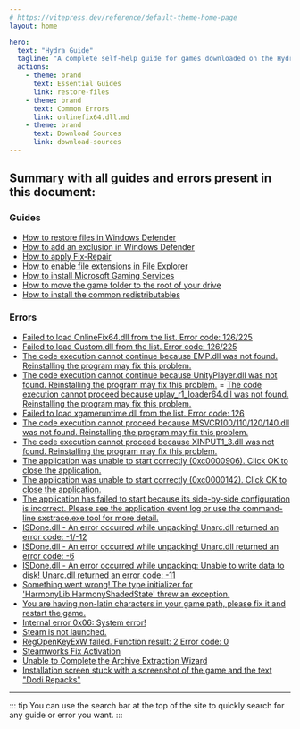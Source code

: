 ```yaml
---
# https://vitepress.dev/reference/default-theme-home-page
layout: home

hero:
  text: "Hydra Guide"
  tagline: "A complete self-help guide for games downloaded on the Hydra Launcher." 
  actions:
    - theme: brand
      text: Essential Guides
      link: restore-files
    - theme: brand
      text: Common Errors
      link: onlinefix64.dll.md
    - theme: brand
      text: Download Sources
      link: download-sources
---
```


## Summary with all guides and errors present in this document:

### Guides

- [How to restore files in Windows Defender](restore-files.md)
- [How to add an exclusion in Windows Defender](add-exclusion.md)
- [How to apply Fix-Repair](fix-repair.md)
- [How to enable file extensions in File Explorer](file-extensions.md)
- [How to install Microsoft Gaming Services](microsoft-gaming-services.md)
- [How to move the game folder to the root of your drive](root-drive.md)
- [How to install the common redistributables](common-redistributables.md)

### Errors

- [Failed to load OnlineFix64.dll from the list. Error code: 126/225](onlinefix64.dll.md)
- [Failed to load Custom.dll from the list. Error code: 126/225](custom.dll.md)
- [The code execution cannot continue because EMP.dll was not found. Reinstalling the program may fix this problem.](emp.dll.md)
- [The code execution cannot continue because UnityPlayer.dll was not found. Reinstalling the program may fix this problem.](unityplayer.dll.md)
= [The code execution cannot proceed because uplay_r1_loader64.dll was not found. Reinstalling the program may fix this problem.](uplay_r1_loader64.dll.md)
- [Failed to load xgameruntime.dll from the list. Error code: 126](xgameruntime.dll.md)
- [The code execution cannot proceed because MSVCR100/110/120/140.dll was not found. Reinstalling the program may fix this problem.](msvcr1xx.dll.md)
- [The code execution cannot proceed because XINPUT1_3.dll was not found. Reinstalling the program may fix this problem.](xinput1_3.dll.md)
- [The application was unable to start correctly (0xc0000906). Click OK to close the application.](0xc0000906.md)
- [The application was unable to start correctly (0xc0000142). Click OK to close the application.](0xc0000142.md)
- [The application has failed to start because its side-by-side configuration is incorrect. Please see the application event log or use the command-line sxstrace.exe tool for more detail.](side-by-side.md)
- [ISDone.dll - An error occurred while unpacking! Unarc.dll returned an error code: -1/-12](unarc-1-12.md)
- [ISDone.dll - An error occurred while unpacking! Unarc.dll returned an error code: -6](unarc-6.md)
- [ISDone.dll - An error occurred while unpacking: Unable to write data to disk! Unarc.dll returned an error code: -11](unarc-11.md)
- [Something went wrong! The type initializer for 'HarmonyLib.HarmonyShadedState' threw an exception.](harmonylib.md)
- [You are having non-latin characters in your game path, please fix it and restart the game.](non-latin-characters.md)
- [Internal error 0x06: System error!](0x06.md)
- [Steam is not launched.](steam-is-not-launched.md)
- [RegOpenKeyExW failed. Function result: 2 Error code: 0](regopenkeyexw.md)
- [Steamworks Fix Activation](steamworks-activation.md)
- [Unable to Complete the Archive Extraction Wizard](extracting.md)
- [Installation screen stuck with a screenshot of the game and the text "Dodi Repacks"](dodi-repacks.md)

___

::: tip You can use the search bar at the top of the site to quickly search for any guide or error you want.
:::